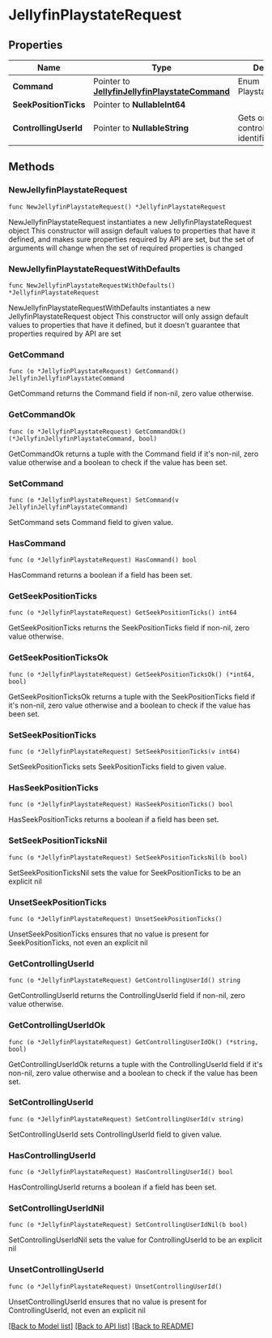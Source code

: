 # JellyfinPlaystateRequest

## Properties

Name | Type | Description | Notes
------------ | ------------- | ------------- | -------------
**Command** | Pointer to [**JellyfinJellyfinPlaystateCommand**](JellyfinPlaystateCommand.md) | Enum PlaystateCommand. | [optional] 
**SeekPositionTicks** | Pointer to **NullableInt64** |  | [optional] 
**ControllingUserId** | Pointer to **NullableString** | Gets or sets the controlling user identifier. | [optional] 

## Methods

### NewJellyfinPlaystateRequest

`func NewJellyfinPlaystateRequest() *JellyfinPlaystateRequest`

NewJellyfinPlaystateRequest instantiates a new JellyfinPlaystateRequest object
This constructor will assign default values to properties that have it defined,
and makes sure properties required by API are set, but the set of arguments
will change when the set of required properties is changed

### NewJellyfinPlaystateRequestWithDefaults

`func NewJellyfinPlaystateRequestWithDefaults() *JellyfinPlaystateRequest`

NewJellyfinPlaystateRequestWithDefaults instantiates a new JellyfinPlaystateRequest object
This constructor will only assign default values to properties that have it defined,
but it doesn't guarantee that properties required by API are set

### GetCommand

`func (o *JellyfinPlaystateRequest) GetCommand() JellyfinJellyfinPlaystateCommand`

GetCommand returns the Command field if non-nil, zero value otherwise.

### GetCommandOk

`func (o *JellyfinPlaystateRequest) GetCommandOk() (*JellyfinJellyfinPlaystateCommand, bool)`

GetCommandOk returns a tuple with the Command field if it's non-nil, zero value otherwise
and a boolean to check if the value has been set.

### SetCommand

`func (o *JellyfinPlaystateRequest) SetCommand(v JellyfinJellyfinPlaystateCommand)`

SetCommand sets Command field to given value.

### HasCommand

`func (o *JellyfinPlaystateRequest) HasCommand() bool`

HasCommand returns a boolean if a field has been set.

### GetSeekPositionTicks

`func (o *JellyfinPlaystateRequest) GetSeekPositionTicks() int64`

GetSeekPositionTicks returns the SeekPositionTicks field if non-nil, zero value otherwise.

### GetSeekPositionTicksOk

`func (o *JellyfinPlaystateRequest) GetSeekPositionTicksOk() (*int64, bool)`

GetSeekPositionTicksOk returns a tuple with the SeekPositionTicks field if it's non-nil, zero value otherwise
and a boolean to check if the value has been set.

### SetSeekPositionTicks

`func (o *JellyfinPlaystateRequest) SetSeekPositionTicks(v int64)`

SetSeekPositionTicks sets SeekPositionTicks field to given value.

### HasSeekPositionTicks

`func (o *JellyfinPlaystateRequest) HasSeekPositionTicks() bool`

HasSeekPositionTicks returns a boolean if a field has been set.

### SetSeekPositionTicksNil

`func (o *JellyfinPlaystateRequest) SetSeekPositionTicksNil(b bool)`

 SetSeekPositionTicksNil sets the value for SeekPositionTicks to be an explicit nil

### UnsetSeekPositionTicks
`func (o *JellyfinPlaystateRequest) UnsetSeekPositionTicks()`

UnsetSeekPositionTicks ensures that no value is present for SeekPositionTicks, not even an explicit nil
### GetControllingUserId

`func (o *JellyfinPlaystateRequest) GetControllingUserId() string`

GetControllingUserId returns the ControllingUserId field if non-nil, zero value otherwise.

### GetControllingUserIdOk

`func (o *JellyfinPlaystateRequest) GetControllingUserIdOk() (*string, bool)`

GetControllingUserIdOk returns a tuple with the ControllingUserId field if it's non-nil, zero value otherwise
and a boolean to check if the value has been set.

### SetControllingUserId

`func (o *JellyfinPlaystateRequest) SetControllingUserId(v string)`

SetControllingUserId sets ControllingUserId field to given value.

### HasControllingUserId

`func (o *JellyfinPlaystateRequest) HasControllingUserId() bool`

HasControllingUserId returns a boolean if a field has been set.

### SetControllingUserIdNil

`func (o *JellyfinPlaystateRequest) SetControllingUserIdNil(b bool)`

 SetControllingUserIdNil sets the value for ControllingUserId to be an explicit nil

### UnsetControllingUserId
`func (o *JellyfinPlaystateRequest) UnsetControllingUserId()`

UnsetControllingUserId ensures that no value is present for ControllingUserId, not even an explicit nil

[[Back to Model list]](../README.md#documentation-for-models) [[Back to API list]](../README.md#documentation-for-api-endpoints) [[Back to README]](../README.md)


